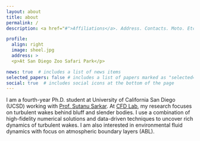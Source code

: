 ```yaml
---
layout: about
title: about
permalink: /
description: <a href="#">Affiliations</a>. Address. Contacts. Moto. Etc.

profile:
  align: right
  image: sheel.jpg
  address: >
  <p>At San Diego Zoo Safari Park</p>

news: true  # includes a list of news items
selected_papers: false # includes a list of papers marked as "selected={true}"
social: true  # includes social icons at the bottom of the page
---
```


I am a fourth-year Ph.D. student at University of California San Diego (UCSD) working with [Prof. Sutanu Sarkar](https://jacobsschool.ucsd.edu/faculty/profile?id=143). At [CFD Lab](http://cfdlab.ucsd.edu/), my research focuses on turbulent wakes behind bluff and slender bodies. I use a combination of high-fidelity numerical solutions and data-driven techniques to uncover rich dynamics of turbulent wakes. I am also interested in environmental fluid dynamics with focus on atmospheric boundary layers (ABL). 



